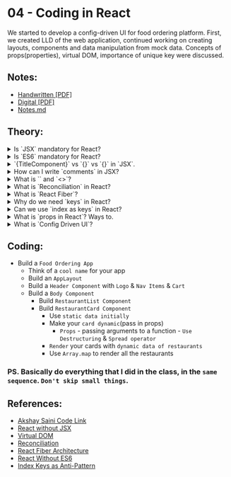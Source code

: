 # 04 - Coding in React

We started to develop a config-driven UI for food ordering platform. First, we created LLD of the web application, continued working on creating layouts, components and data manipulation from mock data. Concepts of props(properties), virtual DOM, importance of unique key were discussed.

## Notes:

- [Handwritten [PDF]](https://github.com/deltanode/react-playground/blob/main/00-React-Notes/Chapter%2004%20-%20Talk%20is%20Cheap%2C%20show%20me%20the%20code%20-%20HandWritten%20Notes.pdf)
- [Digital [PDF]](https://github.com/deltanode/react-playground/blob/main/00-React-Notes/Chapter%2004%20-%20Talk%20is%20Cheap%2C%20show%20me%20the%20code%20-%20Digital%20Notes.pdf)
- [Notes.md](https://github.com/deltanode/react-playground/blob/main/04-coding-in-react/notes.md)

## Theory:

<!-- *******************************-->
<details>
<summary>Is `JSX` mandatory for React?</summary><br>
<blockquote>

No, Its not mandatory

</blockquote><br>
</details>

<!-- *******************************-->
<details>
<summary>Is `ES6` mandatory for React?</summary><br>
<blockquote>

No, Its not mandatory

</blockquote><br>
</details>

<!-- *******************************-->
<details>
<summary>`{TitleComponent}` vs `{<TitleComponent/>}` vs `{<TitleComponent></TitleComponent>}` in `JSX`.
</summary><br>
<blockquote>

</blockquote><br>
</details>

<!-- *******************************-->
<details>
<summary>How can I write `comments` in JSX?</summary><br>
<blockquote>

Use Braces {}

```
{
  // This is single line comment
  /**
   *This is a
   * Multiline
   * Comment
   */
}
```

</blockquote><br>
</details>

<!-- *******************************-->
<details>
<summary>What is `<React.Fragment></React.Fragment>` and `<></>`?</summary><br>
<blockquote>

> <></> is a shorthand of <React.Fragment></React.Fragment>
> React.Fragment is provide by React library. They are used to create Enpty tags.

</blockquote><br>
</details>

<!-- *******************************-->
<details>
<summary>What is `Reconciliation` in React?</summary><br>
<blockquote>

It the diff algorithm that react uses to diff one tree from another.

</blockquote><br>
</details>

<!-- *******************************-->
<details>
<summary>What is `React Fiber`?</summary><br>
In React 16, react launched new reconcilliation engine know as React Fiber. 
<blockquote>

</blockquote><br>
</details>

<!-- *******************************-->
<details>
<summary>Why do we need `keys` in React?</summary><br>
<blockquote>

- When we have multiple childen with same Tag name, then its difficult for react to figure out the sequence in which the new child is added. So, it re-render the complete node.
- But we only want to make changes to the small portion only.
- For this we need to pass `keys`. So that react can figure out where the change has occure & only render that perticular node.

_More_:-

- React create the visual representation of the DOM which is know as Virtual DOM.
- Because of reconcilliation algorithm, react diff on tree from another, & only make chages to that small portion only.

</blockquote><br>
</details>

<!-- *******************************-->
<details>
<summary>Can we use `index as keys` in React?</summary><br>
<blockquote>

Yes, we can use `index as keys` in React but we usually avoid it. We shoul prefer it only for the last case senario.

</blockquote><br>
</details>

<!-- *******************************-->
<details>
<summary>What is `props in React`? Ways to.</summary><br>
<blockquote>

Props are the attributes that we pass in React Component.
In layman terms, they are just the arguments that we pass on React Component(i.e which is a function only)

</blockquote><br>
</details>

<!-- *******************************-->
<details>
<summary>What is `Config Driven UI`?</summary><br>
<blockquote>

- It a way of creataing a dynamic UI in such a way, which changes on the basics of backend API data.
- Eg: Suppose we provide some services through our web app in different cities. Now we want to display offer & discounts as the cities. So, our web app should re-render on the basis of datacomming from the backend, this is beacause of config driven UI.
</blockquote><br>
</details>
<!-- *******************************-->

## Coding:

- Build a `Food Ordering App`
  - Think of a `cool name` for your app
  - Build an `AppLayout`
  - Build a `Header Component` with `Logo` & `Nav Items` & `Cart`
  - Build a `Body Component`
    - Build `RestaurantList Component`
    - Build `RestaurantCard Component`
      - Use `static data initially`
      - Make your `card dynamic`(pass in props)
        - `Props` - passing arguments to a function - `Use Destructuring` & `Spread operator`
      - `Render` your cards with `dynamic data of restaurants`
      - Use `Array.map` to render all the restaurants

### PS. Basically do everything that I did in the class, in the `same sequence`. `Don't skip small things`.

## References:

- [Akshay Saini Code Link](https://bitbucket.org/namastedev/namaste-react-live/src/master/)
- [React without JSX](https://reactjs.org/docs/react-without-jsx.html)
- [Virtual DOM](https://reactjs.org/docs/faq-internals.html)
- [Reconciliation](https://reactjs.org/docs/reconciliation.html)
- [React Fiber Architecture](https://github.com/acdlite/react-fiber-architecture)
- [React Without ES6](https://reactjs.org/docs/react-without-es6.html)
- [Index Keys as Anti-Pattern](https://robinpokorny.com/blog/index-as-a-key-is-an-anti-pattern/)
